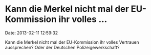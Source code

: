 Kann die Merkel nicht mal der EU-Kommission ihr volles \...
===========================================================

Date: 2013-02-11 12:59:32

Kann die Merkel nicht mal der EU-Kommission ihr volles Vertrauen
aussprechen? Oder der Deutschen Polizeigewerkschaft?
